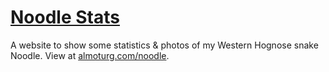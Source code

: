 # [Noodle Stats](https://almoturg.com/noodle)

A website to show some statistics & photos of my Western Hognose snake Noodle. View at [almoturg.com/noodle](https://almoturg.com/noodle).
